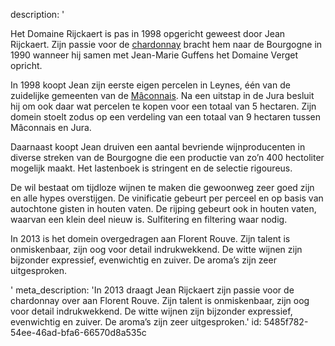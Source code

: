 description: '<p>Het Domaine Rijckaert is pas in 1998 opgericht geweest door Jean Rijckaert. Zijn passie voor de <a href="/nl/grape/chardonnay">chardonnay</a> bracht hem naar de Bourgogne in 1990 wanneer hij samen met Jean-Marie Guffens het Domaine Verget opricht.</p><p>In 1998 koopt Jean zijn eerste eigen percelen in Leynes, één van de zuidelijke gemeenten van de <a href="/nl/region/maconnais">Mâconnais</a>. Na een uitstap in de Jura besluit hij om ook daar wat percelen te kopen voor een totaal van 5 hectaren. Zijn domein stoelt zodus op een verdeling van een totaal van 9 hectaren tussen Mâconnais en Jura.</p><p>Daarnaast koopt Jean druiven een aantal bevriende wijnproducenten in diverse streken van de Bourgogne die een productie van zo’n 400 hectoliter mogelijk maakt. Het lastenboek is stringent en de selectie rigoureus.</p><p>De wil bestaat om tijdloze wijnen te maken die gewoonweg zeer goed zijn en alle hypes overstijgen. De vinificatie gebeurt per perceel en op basis van autochtone gisten in houten vaten. De rijping gebeurt ook in houten vaten, waarvan een klein deel nieuw is. Sulfitering en filtering waar nodig.</p><p>In 2013 is het domein overgedragen aan Florent Rouve. Zijn talent is onmiskenbaar, zijn oog voor detail indrukwekkend. De witte wijnen zijn bijzonder expressief, evenwichtig en zuiver. De aroma’s zijn zeer uitgesproken.</p>'
meta_description: 'In 2013 draagt Jean Rijckaert zijn passie voor de chardonnay over aan Florent Rouve. Zijn talent is onmiskenbaar, zijn oog voor detail indrukwekkend. De witte wijnen zijn bijzonder expressief, evenwichtig en zuiver. De aroma’s zijn zeer uitgesproken.'
id: 5485f782-54ee-46ad-bfa6-66570d8a535c
